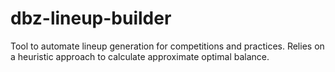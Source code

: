 # dbz-lineup-builder
Tool to automate lineup generation for competitions and practices. Relies on a heuristic approach to calculate approximate optimal balance.
